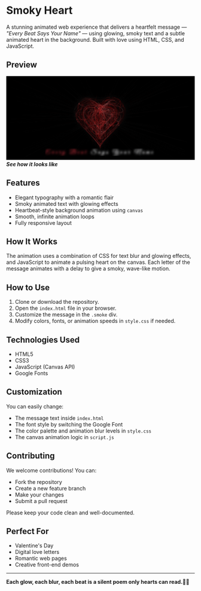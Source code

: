 # Smoky Heart

A stunning animated web experience that delivers a heartfelt message — *"Every Beat Says Your Name"* — using glowing, smoky text and a subtle animated heart in the background. Built with love using HTML, CSS, and JavaScript.


## Preview

![Preview](image.png) 
***See how it looks like***


## Features

- Elegant typography with a romantic flair  
- Smoky animated text with glowing effects  
- Heartbeat-style background animation using `canvas`  
- Smooth, infinite animation loops  
- Fully responsive layout

## How It Works

The animation uses a combination of CSS for text blur and glowing effects, and JavaScript to animate a pulsing heart on the canvas. Each letter of the message animates with a delay to give a smoky, wave-like motion.

## How to Use

1. Clone or download the repository.  
2. Open the `index.html` file in your browser.  
3. Customize the message in the `.smoke` div.  
4. Modify colors, fonts, or animation speeds in `style.css` if needed.

## Technologies Used

- HTML5  
- CSS3  
- JavaScript (Canvas API)  
- Google Fonts

## Customization
You can easily change:
- The message text inside `index.html`
- The font style by switching the Google Font
- The color palette and animation blur levels in `style.css`
- The canvas animation logic in `script.js`

## Contributing
We welcome contributions! You can:
- Fork the repository  
- Create a new feature branch  
- Make your changes  
- Submit a pull request  

Please keep your code clean and well-documented.

## Perfect For

- Valentine's Day  
- Digital love letters  
- Romantic web pages  
- Creative front-end demos

---
**Each glow, each blur, each beat is a silent poem only hearts can read.🎀🧿**

